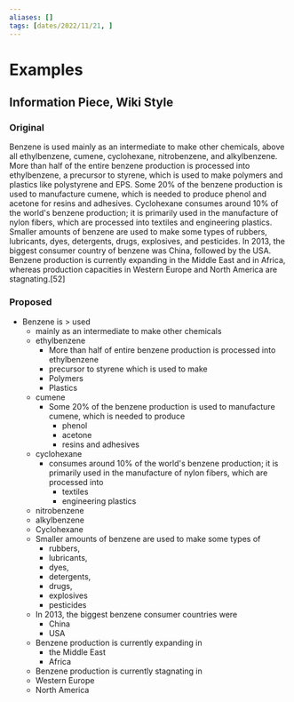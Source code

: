 ```yaml
---
aliases: []
tags: [dates/2022/11/21, ]
---
```


# Examples

## Information Piece, Wiki Style
### Original   
Benzene is used mainly as an intermediate to make other chemicals, above all ethylbenzene, cumene, cyclohexane, nitrobenzene, and alkylbenzene. More than half of the entire benzene production is processed into ethylbenzene, a precursor to styrene, which is used to make polymers and plastics like polystyrene and EPS. Some 20% of the benzene production is used to manufacture cumene, which is needed to produce phenol and acetone for resins and adhesives. Cyclohexane consumes around 10% of the world's benzene production; it is primarily used in the manufacture of nylon fibers, which are processed into textiles and engineering plastics. Smaller amounts of benzene are used to make some types of rubbers, lubricants, dyes, detergents, drugs, explosives, and pesticides. In 2013, the biggest consumer country of benzene was China, followed by the USA. Benzene production is currently expanding in the Middle East and in Africa, whereas production capacities in Western Europe and North America are stagnating.[52]

### Proposed
- Benzene is > used
    - mainly as an intermediate to make other chemicals
    - ethylbenzene
	    - More than half of entire benzene production is processed into ethylbenzene
	    - precursor to styrene which is used to make
		- Polymers
		- Plastics
	- cumene
		- Some 20% of the benzene production is used to manufacture cumene, which is needed to produce
			- phenol
			- acetone
			- resins and adhesives
	- cyclohexane
		- consumes around 10% of the world's benzene production; it is primarily used in the manufacture of nylon fibers, which are processed into
			- textiles
			- engineering plastics
	- nitrobenzene
	- alkylbenzene
    - Cyclohexane
    - Smaller amounts of benzene are used to make some types of
        - rubbers,
        - lubricants,
        - dyes,
        - detergents,
        - drugs,
        - explosives
        - pesticides
    - In 2013, the biggest benzene consumer countries were
        - China
        - USA
    - Benzene production is currently expanding in
        - the Middle East
        - Africa
    - Benzene production is currently stagnating in
	- Western Europe
	 - North America
